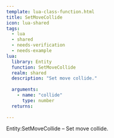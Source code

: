 ```yaml
---
template: lua-class-function.html
title: SetMoveCollide
icon: lua-shared
tags:
  - lua
  - shared
  - needs-verification
  - needs-example
lua:
  library: Entity
  function: SetMoveCollide
  realm: shared
  description: "Set move collide."
  
  arguments:
    - name: "collide"
      type: number
  returns:
    
---
```


<div class="lua__search__keywords">
Entity:SetMoveCollide &#x2013; Set move collide.
</div>
